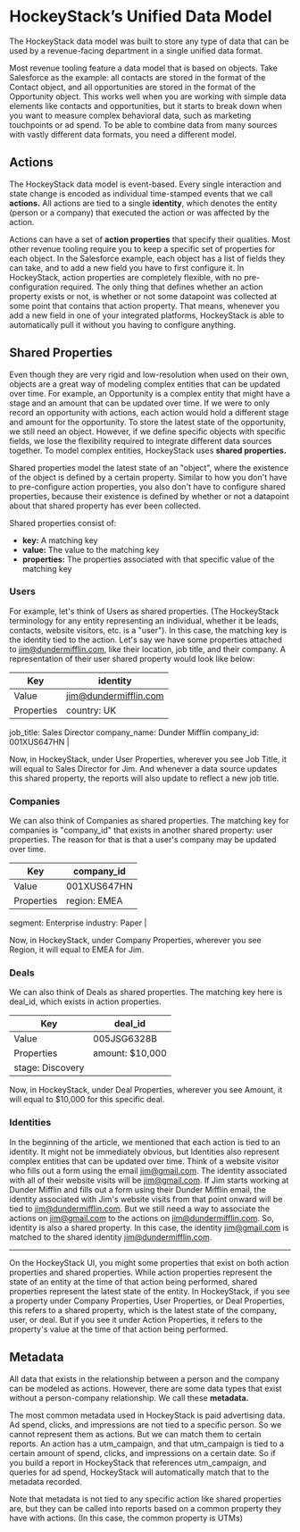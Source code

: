 # HockeyStack’s Unified Data Model

The HockeyStack data model was built to store any type of data that can be used by a revenue-facing department in a single unified data format.

Most revenue tooling feature a data model that is based on objects. Take Salesforce as the example: all contacts are stored in the format of the Contact object, and all opportunities are stored in the format of the Opportunity object. This works well when you are working with simple data elements like contacts and opportunities, but it starts to break down when you want to measure complex behavioral data, such as marketing touchpoints or ad spend. To be able to combine data from many sources with vastly different data formats, you need a different model.

## **Actions**

The HockeyStack data model is event-based. Every single interaction and state change is encoded as individual time-stamped events that we call **actions.** All actions are tied to a single **identity**, which denotes the entity (person or a company) that executed the action or was affected by the action.

Actions can have a set of **action properties** that specify their qualities. Most other revenue tooling require you to keep a specific set of properties for each object. In the Salesforce example, each object has a list of fields they can take, and to add a new field you have to first configure it. In HockeyStack, action properties are completely flexible, with no pre-configuration required. The only thing that defines whether an action property exists or not, is whether or not some datapoint was collected at some point that contains that action property. That means, whenever you add a new field in one of your integrated platforms, HockeyStack is able to automatically pull it without you having to configure anything.

## **Shared Properties**

Even though they are very rigid and low-resolution when used on their own, objects are a great way of modeling complex entities that can be updated over time. For example, an Opportunity is a complex entity that might have a stage and an amount that can be updated over time. If we were to only record an opportunity with actions, each action would hold a different stage and amount for the opportunity. To store the latest state of the opportunity, we still need an object. However, if we define specific objects with specific fields, we lose the flexibility required to integrate different data sources together. To model complex entities, HockeyStack uses **shared properties.**

Shared properties model the latest state of an "object", where the existence of the object is defined by a certain property. Similar to how you don't have to pre-configure action properties, you also don't have to configure shared properties, because their existence is defined by whether or not a datapoint about that shared property has ever been collected.

Shared properties consist of:

- **key:** A matching key
- **value:** The value to the matching key
- **properties:** The properties associated with that specific value of the matching key

### Users

For example, let's think of Users as shared properties. (The HockeyStack terminology for any entity representing an individual, whether it be leads, contacts, website visitors, etc. is a "user"). In this case, the matching key is the identity tied to the action. Let's say we have some properties attached to jim@dundermifflin.com, like their location, job title, and their company. A representation of their user shared property would look like below:

| Key | identity |
| --- | --- |
| Value | jim@dundermifflin.com |
| Properties | country: UK
job_title: Sales Director
company_name: Dunder Mifflin
company_id: 001XUS647HN |

Now, in HockeyStack, under User Properties, wherever you see Job Title, it will equal to Sales Director for Jim. And whenever a data source updates this shared property, the reports will also update to reflect a new job title.

### Companies

We can also think of Companies as shared properties. The matching key for companies is "company_id" that exists in another shared property: user properties. The reason for that is that a user's company may be updated over time.

| Key | company_id |
| --- | --- |
| Value | 001XUS647HN |
| Properties | region: EMEA
segment: Enterprise
industry: Paper |

Now, in HockeyStack, under Company Properties, wherever you see Region, it will equal to EMEA for Jim.

### Deals

We can also think of Deals as shared properties. The matching key here is deal_id, which exists in action properties.

| Key | deal_id |
| --- | --- |
| Value | 005JSG6328B |
| Properties | amount: $10,000
stage: Discovery |

Now, in HockeyStack, under Deal Properties, wherever you see Amount, it will equal to $10,000 for this specific deal.

### Identities

In the beginning of the article, we mentioned that each action is tied to an identity. It might not be immediately obvious, but Identities also represent complex entities that can be updated over time. Think of a website visitor who fills out a form using the email jim@gmail.com. The identity associated with all of their website visits will be jim@gmail.com. If Jim starts working at Dunder Mifflin and fills out a form using their Dunder Mifflin email, the identity associated with Jim's website visits from that point onward will be tied to jim@dundermifflin.com. But we still need a way to associate the actions on jim@gmail.com to the actions on jim@dundermifflin.com. So, identity is also a shared property. In this case, the identity jim@gmail.com is matched to the shared identity jim@dundermifflin.com.

---

On the HockeyStack UI, you might some properties that exist on both action properties and shared properties. While action properties represent the state of an entity at the time of that action being performed, shared properties represent the latest state of the entity. In HockeyStack, if you see a property under Company Properties, User Properties, or Deal Properties, this refers to a shared property, which is the latest state of the company, user, or deal. But if you see it under Action Properties, it refers to the property's value at the time of that action being performed.

## **Metadata**

All data that exists in the relationship between a person and the company can be modeled as actions. However, there are some data types that exist without a person-company relationship. We call these **metadata.**

The most common metadata used in HockeyStack is paid advertising data. Ad spend, clicks, and impressions are not tied to a specific person. So we cannot represent them as actions. But we can match them to certain reports. An action has a utm_campaign, and that utm_campaign is tied to a certain amount of spend, clicks, and impressions on a certain date. So if you build a report in HockeyStack that references utm_campaign, and queries for ad spend, HockeyStack will automatically match that to the metadata recorded. 

Note that metadata is not tied to any specific action like shared properties are, but they can be called into reports based on a common property they have with actions. (In this case, the common property is UTMs)